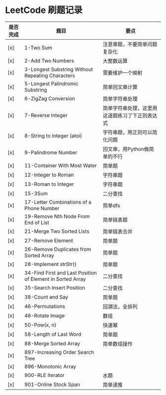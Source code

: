 # LeetCode 刷题记录
是否完成|题目|要点
--|--|----
 [x] | 1-Two Sum | 注意审题，不要简单问题复杂化
 [x] | 2-Add Two Numbers | 大整数运算
 [x] | 3-Longest Substring Without Repeating Characters |需要维护一个映射
 [x] | 5-Longest Palindromic Substring | 简单回文串计算
 [x] | 6-ZigZag Conversion | 简单字符串处理
 [x] | 7-Reverse Integer | 简单字符串处理，这里用这道题练习了下正则表达式
 [x] | 8-String to Integer (atoi) | 字符串题，用正则可以简化问题
 [x] | 9-Palindrome Number | 回文串，用Python做简单的不行
 [x] | 11-Container With Most Water | 简单题
 [x] | 12-Integer to Roman | 字符串题
 [x] | 13-Roman to Integer | 字符串题
 [x] | 15-3Sum | 二分查找
 [x] | 17-Letter Combinations of a Phone Number | 简单dfs
 [x] | 19-Remove Nth Node From End of List | 简单链表题
 [x] | 21-Merge Two Sorted Lists | 简单链表合并
 [x] | 27-Remove Element | 简单题
 [x] | 26-Remove Duplicates from Sorted Array | 简单题
 [x] | 28-Implement strStr() | 简单题
 [x] | 34-Find First and Last Position of Element in Sorted Array | 二分查找    
 [x] | 35-Search Insert Position | 二分查找
 [x] | 38-Count and Say | 简单题
 [x] | 46-Permutations | 回溯法，全排列
 [x] | 48-Rotate Image | 数组
 [x] | 50-Pow(x, n) | 快速幂
 [x] | 58-Length of Last Word | 简单题
 [x] | 88-Merge Sorted Array | 简单数组操作
 [x] | 897-Increasing Order Search Tree| 
 [x] | 896-Monotonic Array |  
 [x] | 900-RLE Iterator| 水题
 [x] | 901-Online Stock Span |  简单递推